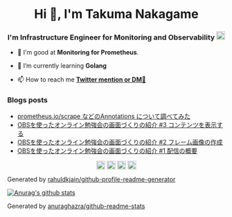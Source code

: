 <h1 align="center">Hi 👋, I'm Takuma Nakagame</h1>
<h3 align="center">I'm Infrastructure Engineer for Monitoring and Observability <img src="https://simpleicons.org/icons/prometheus.svg" alt="prometheus" height="20" width="20" /></h3>

- 🥳 I'm good at **Monitoring for Prometheus**.

- 🌱 I’m currently learning **Golang**

- 📫 How to reach me **[Twitter mention or DM📧](https://twitter.com/kameneko1004)**

### Blogs posts
<!-- BLOG-POST-LIST:START -->
- [prometheus.io/scrape などのAnnotations について調べてみた](https://medium.com/penguin-lab/research-about-annotations-such-as-prometheus-io-scrape-6cba3121de59?source=rss-6f6728e2d2a6------2)
- [OBSを使ったオンライン勉強会の画面づくりの紹介 #3 コンテンツを表示する](https://medium.com/penguin-lab/how-to-layout-for-online-meetup-using-obs-studio-3-editing-contents-b2b41b83f187?source=rss-6f6728e2d2a6------2)
- [OBSを使ったオンライン勉強会の画面づくりの紹介 #2 フレーム画像の作成](https://medium.com/penguin-lab/how-to-layout-for-online-meetup-using-obs-studio-2-creating-a-frame-image-7eda6e220799?source=rss-6f6728e2d2a6------2)
- [OBSを使ったオンライン勉強会の画面づくりの紹介 #1 配信の概要](https://medium.com/penguin-lab/how-to-layout-for-online-meetup-using-obs-studio-1-about-online-meetup-4c2f383ccb79?source=rss-6f6728e2d2a6------2)
<!-- BLOG-POST-LIST:END -->

<p align="center">
<a href="https://twitter.com/kameneko1004" target="_blank"><img align="center" src="https://cdn.jsdelivr.net/npm/simple-icons@3.0.1/icons/twitter.svg" alt="kameneko1004" height="20" width="20" /></a>
<a href="https://linkedin.com/in/takuma-nakagame" target="_blank"><img align="center" src="https://cdn.jsdelivr.net/npm/simple-icons@3.0.1/icons/linkedin.svg" alt="takuma-nakagame" height="20" width="20" /></a>
<a href="https://medium.com/penguin-lab" target="_blank"><img align="center" src="https://cdn.jsdelivr.net/npm/simple-icons@3.0.1/icons/medium.svg" alt="penguin-lab" height="20" width="20" /></a>
<a href="https://speakerdeck.com/takumanakagame" target="_blank"><img align=center src="https://simpleicons.org/icons/speakerdeck.svg" height="20" width="20" /></a>
</p>


Generated by [rahuldkjain/github-profile-readme-generator](https://github.com/rahuldkjain/github-profile-readme-generator)

[![Anurag's github stats](https://github-readme-stats.vercel.app/api?username=TakumaNakagame&count_private=true&theme=vue)](https://github.com/TakumaNakagame/github-readme-stats)

Generated by [anuraghazra/github-readme-stats](https://github.com/anuraghazra/github-readme-stats)
